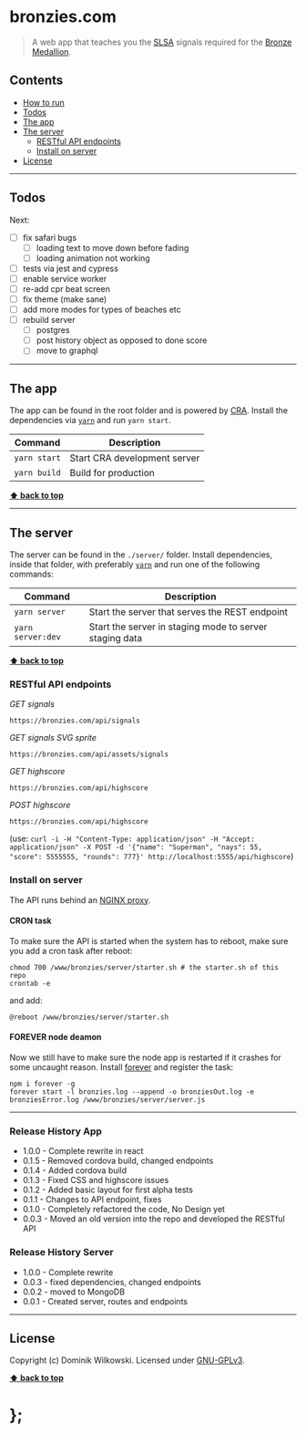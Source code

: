 bronzies.com
============

> A web app that teaches you the [SLSA](https://sls.com.au/) signals required for the [Bronze Medallion](https://sls.com.au/role/bronze-medallion/).

## Contents

* [How to run](#how-to-run)
* [Todos](#todos)
* [The app](#the-app)
* [The server](#the-server)
	* [RESTful API endpoints](#restful-api-endpoints)
	* [Install on server](#install-on-server)
* [License](#license)

----------------------------------------------------------------------------------------------------------------------------------------------------------------

## Todos

Next:
- [ ] fix safari bugs
	- [ ] loading text to move down before fading
	- [ ] loading animation not working
- [ ] tests via jest and cypress
- [ ] enable service worker
- [ ] re-add cpr beat screen
- [ ] fix theme (make sane)
- [ ] add more modes for types of beaches etc
- [ ] rebuild server
	- [ ] postgres
	- [ ] post history object as opposed to done score
	- [ ] move to graphql

----------------------------------------------------------------------------------------------------------------------------------------------------------------

## The app

The app can be found in the root folder and is powered by [CRA](https://github.com/facebook/create-react-app).
Install the dependencies via [`yarn`](https://yarnpkg.com/) and run `yarn start`.

| Command           | Description                  |
|-------------------|------------------------------|
| `yarn start`      | Start CRA development server |
| `yarn build`      | Build for production         |


**[⬆ back to top](#contents)**

----------------------------------------------------------------------------------------------------------------------------------------------------------------

## The server

The server can be found in the `./server/` folder.
Install dependencies, inside that folder, with preferably [`yarn`](https://yarnpkg.com/) and run one of the following commands:

| Command           | Description                                             |
|-------------------|---------------------------------------------------------|
| `yarn server`     | Start the server that serves the REST endpoint          |
| `yarn server:dev` | Start the server in staging mode to server staging data |


**[⬆ back to top](#contents)**


### RESTful API endpoints

*GET signals*

```
https://bronzies.com/api/signals
```

*GET signals SVG sprite*

```
https://bronzies.com/api/assets/signals
```

*GET highscore*

```
https://bronzies.com/api/highscore
```

*POST highscore*

```
https://bronzies.com/api/highscore
```

(use: `curl -i -H "Content-Type: application/json" -H "Accept: application/json" -X POST -d '{"name": "Superman", "nays": 55, "score": 5555555, "rounds": 777}' http://localhost:5555/api/highscore`)

### Install on server

The API runs behind an [NGINX proxy](https://github.com/dominikwilkowski/bronzies/blob/master/bronzies.com).

#### CRON task

To make sure the API is started when the system has to reboot, make sure you add a cron task after reboot:

```shell
chmod 700 /www/bronzies/server/starter.sh # the starter.sh of this repo
crontab -e
```

and add:

```shell
@reboot /www/bronzies/server/starter.sh
```

#### FOREVER node deamon

Now we still have to make sure the node app is restarted if it crashes for some uncaught reason. Install [forever](https://github.com/foreverjs/forever) and
register the task:

```shell
npm i forever -g
forever start -l bronzies.log --append -o bronziesOut.log -e bronziesError.log /www/bronzies/server/server.js
```


----------------------------------------------------------------------------------------------------------------------------------------------------------------

### Release History App

* 1.0.0 - Complete rewrite in react
* 0.1.5 - Removed cordova build, changed endpoints
* 0.1.4 - Added cordova build
* 0.1.3 - Fixed CSS and highscore issues
* 0.1.2 - Added basic layout for first alpha tests
* 0.1.1 - Changes to API endpoint, fixes
* 0.1.0 - Completely refactored the code, No Design yet
* 0.0.3 - Moved an old version into the repo and developed the RESTful API

### Release History Server

* 1.0.0 - Complete rewrite
* 0.0.3 - fixed dependencies, changed endpoints
* 0.0.2 - moved to MongoDB
* 0.0.1 - Created server, routes and endpoints

----------------------------------------------------------------------------------------------------------------------------------------------------------------

## License

Copyright (c) Dominik Wilkowski.
Licensed under [GNU-GPLv3](https://raw.githubusercontent.com/https://github.com/dominikwilkowski/bronzies/master/LICENSE).

**[⬆ back to top](#contents)**

# };
